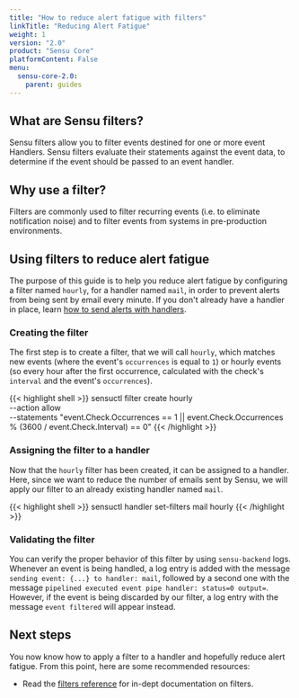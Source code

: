 ```yaml
---
title: "How to reduce alert fatigue with filters"
linkTitle: "Reducing Alert Fatigue"
weight: 1
version: "2.0"
product: "Sensu Core"
platformContent: False
menu: 
  sensu-core-2.0:
    parent: guides
---
```


## What are Sensu filters?

Sensu filters allow you to filter events destined for one or more event
Handlers. Sensu filters evaluate their statements against the event data, to
determine if the event should be passed to an event handler.

## Why use a filter?

Filters are commonly used to filter recurring events (i.e. to eliminate
notification noise) and to filter events from systems in pre-production
environments.

## Using filters to reduce alert fatigue

The purpose of this guide is to help you reduce alert fatigue by configuring a
filter named `hourly`, for a handler named `mail`, in order to prevent alerts
from being sent by email every minute. If you don't already have a handler in
place, learn [how to send alerts with handlers](#).

### Creating the filter

The first step is to create a filter, that we will call `hourly`, which matches
new events (where the event's `occurrences` is equal to `1`) or hourly events
(so every hour after the first occurrence, calculated with the check's
`interval` and the event's `occurrences`).

{{< highlight shell >}}
sensuctl filter create hourly \
  --action allow \
  --statements "event.Check.Occurrences == 1 || event.Check.Occurrences % (3600 / event.Check.Interval) == 0"
{{< /highlight >}}

### Assigning the filter to a handler

Now that the `hourly` filter has been created, it can be assigned to a handler.
Here, since we want to reduce the number of emails sent by Sensu, we will apply
our filter to an already existing handler named `mail`.

{{< highlight shell >}}
sensuctl handler set-filters mail hourly
{{< /highlight >}}

### Validating the filter

You can verify the proper behavior of this filter by using `sensu-backend` logs.
Whenever an event is being handled, a log entry is added with the message
`sending event: {...} to handler: mail`, followed by a second one with the
message `pipelined executed event pipe handler: status=0 output=`. However, if
the event is being discarded by our filter, a log entry with the message `event
filtered` will appear instead.

## Next steps

You now know how to apply a filter to a handler and hopefully reduce alert
fatigue. From this point, here are some recommended resources:

* Read the [filters reference][1] for in-dept
  documentation on filters. 

[1]:  ../../reference/filters